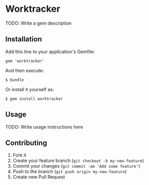 # Worktracker

TODO: Write a gem description

## Installation

Add this line to your application's Gemfile:

    gem 'worktracker'

And then execute:

    $ bundle

Or install it yourself as:

    $ gem install worktracker

## Usage

TODO: Write usage instructions here

## Contributing

1. Fork it
2. Create your feature branch (`git checkout -b my-new-feature`)
3. Commit your changes (`git commit -am 'Add some feature'`)
4. Push to the branch (`git push origin my-new-feature`)
5. Create new Pull Request
